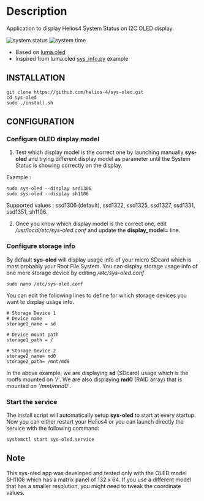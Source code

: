 # Description
Application to display Helios4 System Status on I2C OLED display.

![system status](capture/luma_000001.png)
![system time](capture/luma_000002.png)

* Based on [luma.oled](https://github.com/rm-hull/luma.oled)
* Inspired from luma.oled [sys_info.py](https://github.com/rm-hull/luma.examples/blob/master/examples/sys_info.py) example

## INSTALLATION

```
git clone https://github.com/helios-4/sys-oled.git
cd sys-oled
sudo ./install.sh
```

## CONFIGURATION

### Configure OLED display model

1. Test which display model is the correct one by launching manually **sys-oled** and trying different display model as parameter until the System Status is showing correctly on the display.

Example :

```
sudo sys-oled --display ssd1306
sudo sys-oled --display sh1106

```

Supported values : ssd1306 (default), ssd1322, ssd1325, ssd1327, ssd1331, ssd1351, sh1106.

2. Once you know which display model is the correct one, edit */usr/local/etc/sys-oled.conf* and update the **display_model=** line.


### Configure storage info

By default **sys-oled** will display usage info of your micro SDcard which is most probably your Root File System. You can display storage usage info of one more storage device by editing */etc/sys-oled.conf*

```
sudo nano /etc/sys-oled.conf
```

You can edit the following lines to define for which storage devices you want to display usage info.

```
# Storage Device 1
# Device name
storage1_name = sd

# Device mount path
storage1_path = /

# Storage Device 2
storage2_name= md0
storage2_path= /mnt/md0

```

In the above example, we are displaying **sd** (SDcard) usage which is the rootfs mounted on *'/'*. We are also displaying **md0** (RAID array) that is mounted on *'/mnt/mnd0'*.

### Start the service

The install script will automatically setup **sys-oled** to start at every startup. Now you can either restart your Helios4 or you can launch directly the service with the following command:

```
systemctl start sys-oled.service
```

## Note

This sys-oled app was developed and tested only with the OLED model SH1106 which has a matrix panel of 132 x 64. If you use a different model that has a smaller resolution, you might need to tweak the coordinate values.
